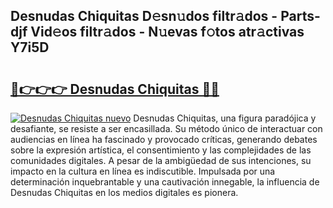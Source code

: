 ## Desnudas Chiquitas D𝚎sn𝚞dos filtr𝚊dos - Parts-djf Vid𝚎os filtr𝚊dos - N𝚞evas f𝚘tos atr𝚊ctivas Y7i5D

# <h2><a href="http://mb6cnou.tromn.icu/?c=Desnudas+Chiquitas">🔗👉👉👉 Desnudas Chiquitas 🔗🔗</a></h2>

[![Desnudas Chiquitas nuevo](https://i.imgur.com/pEAQMta.gif)](http://mb6cnou.tromn.icu/?c=Desnudas+Chiquitas)
Desnudas Chiquitas, una figura paradójica y desafiante, se resiste a ser encasillada. Su método único de interactuar con audiencias en línea ha fascinado y provocado críticas, generando debates sobre la expresión artística, el consentimiento y las complejidades de las comunidades digitales. A pesar de la ambigüedad de sus intenciones, su impacto en la cultura en línea es indiscutible. Impulsada por una determinación inquebrantable y una cautivación innegable, la influencia de Desnudas Chiquitas en los medios digitales es pionera.
